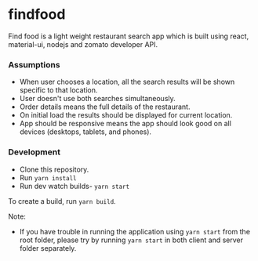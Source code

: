 # findfood

Find food is a light weight restaurant search app which is built using react, material-ui, nodejs and zomato developer API.

### Assumptions

* When user chooses a location, all the search results will be shown specific to that location.
* User doesn't use both searches simultaneously.
* Order details means the full details of the restaurant.
* On initial load the results should be displayed for current location.  
* App should be responsive means the app should look good on all devices (desktops, tablets, and phones).

### Development

* Clone this repository.
* Run `yarn install`
* Run dev watch builds- `yarn start`

To create a build, run `yarn build`.

Note: 
* If you have trouble in running the application using `yarn start` from the root folder, please try by running `yarn start` in both client and server folder separately.